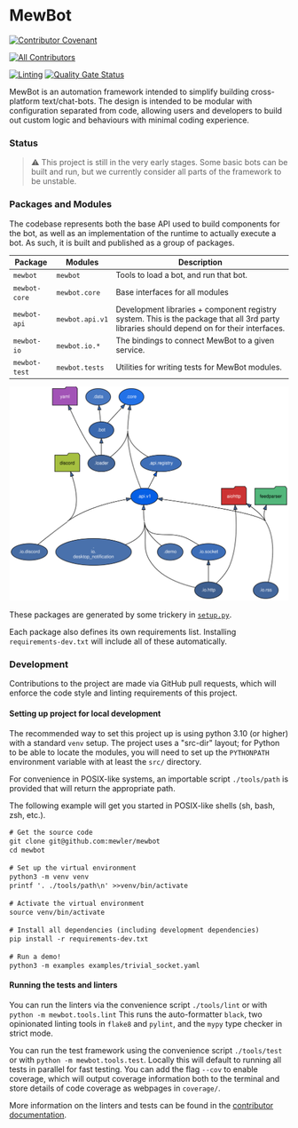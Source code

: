 <!--
SPDX-FileCopyrightText: 2021 - 2023 Mewbot Developers <mewbot@quicksilver.london>

SPDX-License-Identifier: CC-BY-4.0
-->

# MewBot

[![Contributor Covenant](https://img.shields.io/badge/Contributor%20Covenant-2.1-4baaaa.svg)](CODE_OF_CONDUCT.md)
<!-- ALL-CONTRIBUTORS-BADGE:START - Do not remove or modify this section -->
[![All Contributors](https://img.shields.io/badge/all_contributors-2-orange.svg?style=flat-square)](CONTRIBUTORS.md)
<!-- ALL-CONTRIBUTORS-BADGE:END -->
[![Linting](https://github.com/mewler/mewbot/actions/workflows/review.yaml/badge.svg)](https://github.com/mewler/mewbot/actions/workflows/review.yaml)
[![Quality Gate Status](https://sonarcloud.io/api/project_badges/measure?project=mewler_mewbot&metric=alert_status)](https://sonarcloud.io/summary/new_code?id=mewler_mewbot)

MewBot is an automation framework intended to simplify building cross-platform
text/chat-bots.
The design is intended to be modular with configuration separated from code,
allowing users and developers to build out custom logic and behaviours with
minimal coding experience.

### Status

> :warning: This project is still in the very early stages. Some basic bots can be built
> and run, but we currently consider all parts of the framework to be unstable.

### Packages and Modules

The codebase represents both the base API used to build components for the bot,
as well as an implementation of the runtime to actually execute a bot.
As such, it is built and published as a group of packages.

| Package       | Modules         | Description                                                                                                                                |
|---------------|-----------------|--------------------------------------------------------------------------------------------------------------------------------------------|
| `mewbot`      | `mewbot`        | Tools to load a bot, and run that bot.                                                                                                     |
| `mewbot-core` | `mewbot.core`   | Base interfaces for all modules                                                                                                            |
| `mewbot-api`  | `mewbot.api.v1` | Development libraries + component registry system. This is the package that all 3rd party libraries should depend on for their interfaces. |
| `mewbot-io`   | `mewbot.io.*`   | The bindings to connect MewBot to a given service.                                                                                         |
| `mewbot-test` | `mewbot.tests`  | Utilities for writing tests for MewBot modules.                                                                                            |

![module dependency graph](./mewbot.svg)

These packages are generated by some trickery in [`setup.py`](./setup.py).

Each package also defines its own requirements list. Installing `requirements-dev.txt`
will include all of these automatically.

### Development

Contributions to the project are made via GitHub pull requests, which will
enforce the code style and linting requirements of this project.

#### Setting up project for local development

The recommended way to set this project up is using python 3.10 (or higher) with
a standard `venv` setup.
The project uses a "src-dir" layout; for Python to be able to locate the modules, 
you will need to set up the `PYTHONPATH` environment variable with at least the `src/` directory.

For convenience in POSIX-like systems, an importable script `./tools/path`
is provided that will return the appropriate path.

The following example will get you started in POSIX-like shells (sh, bash, zsh, etc.).

```shell
# Get the source code
git clone git@github.com:mewler/mewbot
cd mewbot

# Set up the virtual environment
python3 -m venv venv
printf '. ./tools/path\n' >>venv/bin/activate

# Activate the virtual environment
source venv/bin/activate

# Install all dependencies (including development dependencies)
pip install -r requirements-dev.txt

# Run a demo!
python3 -m examples examples/trivial_socket.yaml
```

#### Running the tests and linters

You can run the linters via the convenience script `./tools/lint` or with
`python -m mewbot.tools.lint`
This runs the auto-formatter `black`, two opinionated linting tools in `flake8`
and `pylint`, and the `mypy` type checker in strict mode.

You can run the test framework using the convenience script `./tools/test`
or with `python -m mewbot.tools.test`.
Locally this will default to running all tests in parallel for fast testing.
You can add the flag `--cov` to enable coverage, which will output coverage information
both to the terminal and store details of code coverage as webpages in `coverage/`.

More information on the linters and tests can be found in the
[contributor documentation](./CONTRIBUTING.md).

